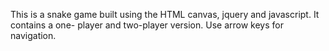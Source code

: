 This is a snake game built using the HTML canvas, jquery and javascript. It contains a one- player and two-player version.
Use arrow keys for navigation.
